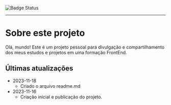 ![Badge Status](https://img.shields.io/badge/Status-Em_desenvolvimento-green)

---

# Sobre este projeto
Olá, mundo!
Este é um projeto pessoal para divulgação e compartilhamento dos meus estudos e projetos em uma formação FrontEnd.

## Últimas atualizações
- 2023-11-18
    - Criado o arquivo readme.md
- 2023-11-16
    - Criação inicial e publicação do projeto.

